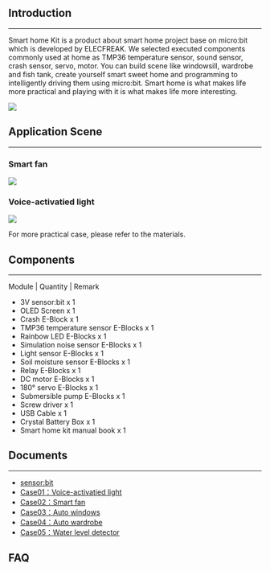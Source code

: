 ## Introduction
---
Smart home Kit is a product about smart home project base on micro:bit which is developed by ELECFREAK. We selected executed components commonly used at home as TMP36 temperature sensor, sound sensor, crash sensor, servo, motor. You can build scene like windowsill, wardrobe and fish tank, create yourself smart sweet home and programming to intelligently driving them using micro:bit. 
Smart home is what makes life more practical and playing with it is what makes life more interesting.

![](https://i.imgur.com/uucCMNM.jpg)

## Application Scene   
---
### Smart fan  
![](https://i.imgur.com/XJbqrkd.jpg)

### Voice-activatied light 
![](https://i.imgur.com/TjI8a2b.jpg)

For more practical case, please refer to the materials. 

## Components
---
Module | Quantity | Remark

* 3V sensor:bit x 1
* OLED Screen x 1
* Crash E-Block x 1
* TMP36 temperature sensor E-Blocks x 1
* Rainbow LED E-Blocks x 1
* Simulation noise sensor E-Blocks x 1
* Light sensor E-Blocks x 1
* Soil moisture sensor E-Blocks x 1
* Relay E-Blocks x 1
* DC motor E-Blocks x 1
* 180° servo E-Blocks x 1
* Submersible pump E-Blocks x 1
* Screw driver x 1
* USB Cable x 1
* Crystal Battery Box	 x 1
* Smart home kit manual book x 1

## Documents
---
- [sensor:bit](/Sensor_bit.md/)
- [Case01：Voice-activatied light](/smart_home_case_01/)
- [Case02：Smart fan](/smart_home_case_02/)  
- [Case03：Auto windows](/smart_home_case_03/)  
- [Case04：Auto wardrobe](/smart_home_case_04/) 
- [Case05：Water level detector](/smart_home_case_05/) 

## FAQ
